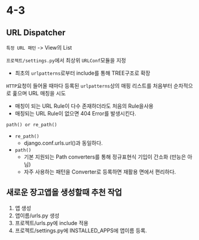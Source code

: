 # 4-3

## URL Dispatcher

`특정 URL 패턴` -> View의 List

`프로젝트/settings.py`에서 최상위 `URLConf`모듈을 지정

- 최초의 `urlpatterns`로부터 include를 통해 TREE구조로 확장

`HTTP`요청이 들어올 때마다 등록된 `urlpatterns`상의 매핑 리스트를 처음부터 순차적으로 훑으며 URL 매칭을 시도

- 매칭이 되는 URL Rule이 다수 존재하더라도 처음의 Rule을사용
- 매칭되는 URL Rule이 없으면 404 Error를 발생시킨다.

`path() or re_path()`

- `re_path()`
  - django.conf.urls.url()과 동일하다.
- `path()`
  - 기본 지원되는 Path converters를 통해 정규표현식 기입이 간소화 (만능은 아님)
  - 자주 사용하는 패턴을 Converter로 등록하면 재활용 면에서 편리하다. 

## 새로운 장고앱을 생성할때 추천 작업

1. 앱 생성
2. 앱이름/urls.py 생성
3. 프로젝트/urls.py에 include 적용
4. 프로젝트/settings.py에 INSTALLED_APPS에 앱이름 등록.